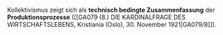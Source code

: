 
Kollektivismus zeigt sich als **technisch bedingte Zusammenfassung** der **Produktionsprozesse** ([[GA079 (8.) DIE KARDINALFRAGE DES WIRTSCHAFTSLEBENS, Kristiania (Oslo), 30. November 1921|GA079/8]]).
